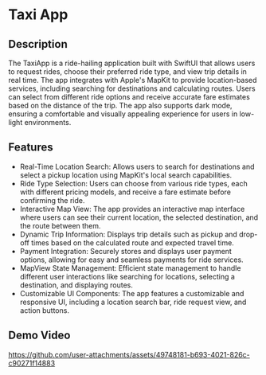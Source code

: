 # Taxi App

## Description
The TaxiApp is a ride-hailing application built with SwiftUI that allows users to request rides, choose their preferred ride type, and view trip details in real time. The app integrates with Apple's MapKit to provide location-based services, including searching for destinations and calculating routes. Users can select from different ride options and receive accurate fare estimates based on the distance of the trip. The app also supports dark mode, ensuring a comfortable and visually appealing experience for users in low-light environments.

## Features
- Real-Time Location Search: Allows users to search for destinations and select a pickup location using MapKit's local search capabilities.
- Ride Type Selection: Users can choose from various ride types, each with different pricing models, and receive a fare estimate before confirming the ride.
- Interactive Map View: The app provides an interactive map interface where users can see their current location, the selected destination, and the route between them.
- Dynamic Trip Information: Displays trip details such as pickup and drop-off times based on the calculated route and expected travel time.
- Payment Integration: Securely stores and displays user payment options, allowing for easy and seamless payments for ride services.
- MapView State Management: Efficient state management to handle different user interactions like searching for locations, selecting a destination, and displaying routes.
- Customizable UI Components: The app features a customizable and responsive UI, including a location search bar, ride request view, and action buttons.

## Demo Video
https://github.com/user-attachments/assets/49748181-b693-4021-826c-c90271f14883

